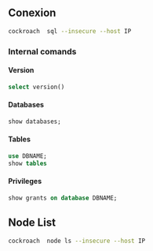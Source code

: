 ## Conexion
```bash
cockroach  sql --insecure --host IP
```
### Internal comands
#### Version
```sql
select version()
```
#### Databases
```sql
show databases;
```
#### Tables
```sql
use DBNAME;
show tables
```
#### Privileges
```sql
show grants on database DBNAME;
```
## Node List
```bash
cockroach  node ls --insecure --host IP
```
